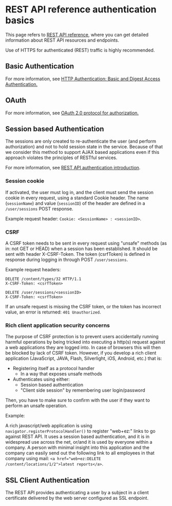 # REST API reference authentication basics

This page refers to [REST API reference](https://doc.ezplatform.com/rest-api-reference), where you can get detailed information about
REST API resources and endpoints.

Use of HTTPS for authenticated (REST) traffic is highly recommended.

## Basic Authentication

For more information, see [HTTP Authentication: Basic and Digest Access Authentication.](http://tools.ietf.org/html/rfc2617)

## OAuth

For more information, see [OAuth 2.0 protocol for authorization.](https://oauth.net/2/)

## Session based Authentication

The sessions are only created to re-authenticate the user (and perform authorization) and not to hold session state in the service.
Because of that we consider this method to support AJAX based applications even if this approach violates the principles of RESTful services.

For more information, see [REST API authentication introduction](general_rest_usage.md#rest-api-authentication).

### Session cookie

If activated, the user must log in, and the client must send the session cookie in every request, using a standard Cookie header.
The name (`sessionName`) and value (`sessionID`) of the header are defined  in a `/user/sessions` POST response.

Example request header: `Cookie: <SessionName> : <sessionID>`.

### CSRF

A CSRF token needs to be sent in every request using "unsafe" methods (as in: not GET or HEAD) when a session has been established.
It should be sent with header X-CSRF-Token.
The token (csrfToken) is defined in response during logging in through POST `/user/sessions`.

Example request headers:

```
DELETE /content/types/32 HTTP/1.1
X-CSRF-Token: <csrfToken>
```

```
DELETE /user/sessions/<sessionID>
X-CSRF-Token: <csrfToken>
```

If an unsafe request is missing the CSRF token, or the token has incorrect value, an error is returned: `401 Unauthorized`.

### Rich client application security concerns

The purpose of CSRF protection is to prevent users accidentally running harmful operations by being tricked into executing a http(s) request against a web applications they are logged into.
In case of browsers this will then be blocked by lack of CSRF token.
However, if you develop a rich client application (JavaScript, JAVA, Flash, Silverlight, iOS, Android, etc.) that is:

- Registering itself as a protocol handler
    - In a way that exposes unsafe methods
- Authenticates using either:
    - Session based authentication
    - "Client side session" by remembering user login/password

Then, you have to make sure to confirm with the user if they want to perform an unsafe operation.

Example: 

A rich javascript/web application is using `navigator.registerProtocolHandler()` to register "web+ez:" links to go against REST API.
It uses a session based authentication, and it is in widespread use across the net, or/and it is used by everyone within a company.
A person with minimal insight into this application and the company can easily send out the following link to all employees in that company using mail: 
`<a href="web+ez:DELETE /content/locations/1/2">latest reports</a>`.

## SSL Client Authentication

The REST API provides authenticating a user by a subject in a client certificate delivered by the web server configured as SSL endpoint.
